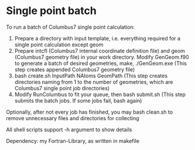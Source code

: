 # Single point batch

To run a batch of Columbus7 single point calculation:
1. Prepare a directory with input template, i.e. everything required for a single point calculation except geom
2. Prepare intcfl (Columbus7 internal coordinate definition file) and geom (Columbus7 geometry file) in your work directory. Modify GenGeom.f90 to generate a batch of desired geometries, make, ./GenGeom.exe (This step creates appended Columbus7 geometry file)
3. bash create.sh InputPath NAtoms GeomPath (This step creates directories naming from 1 to the number of geometries, which are Columbus7 single point job directories)
4. Modify RunColumbus to fit your queue, then bash submit.sh (This step submits the batch jobs. If some jobs fail, bash again)

Optionally, after not every job has finished, you may bash clean.sh to remove unnecessary files and directories for collecting

All shell scripts support -h argument to show details

Dependency: my Fortran-Library, as written in makefile